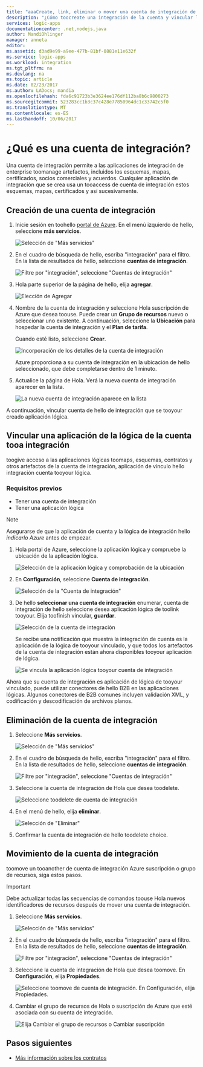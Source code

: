 ```yaml
---
title: "aaaCreate, link, eliminar o mover una cuenta de integración de aplicaciones lógicas de Azure | Documentos de Microsoft"
description: "¿Cómo toocreate una integración de la cuenta y vincular las aplicaciones lógicas tooyour"
services: logic-apps
documentationcenter: .net,nodejs,java
author: MandiOhlinger
manager: anneta
editor: 
ms.assetid: d3ad9e99-a9ee-477b-81bf-0881e11e632f
ms.service: logic-apps
ms.workload: integration
ms.tgt_pltfrm: na
ms.devlang: na
ms.topic: article
ms.date: 02/23/2017
ms.author: LADocs; mandia
ms.openlocfilehash: fda6c91723b3e3624ee176df112ba8b6c9800273
ms.sourcegitcommit: 523283cc1b3c37c428e77850964dc1c33742c5f0
ms.translationtype: MT
ms.contentlocale: es-ES
ms.lasthandoff: 10/06/2017
---
```

# <a name="what-is-an-integration-account"></a>¿Qué es una cuenta de integración?

Una cuenta de integración permite a las aplicaciones de integración de enterprise toomanage artefactos, incluidos los esquemas, mapas, certificados, socios comerciales y acuerdos. Cualquier aplicación de integración que se crea usa un tooaccess de cuenta de integración estos esquemas, mapas, certificados y así sucesivamente.

## <a name="create-an-integration-account"></a>Creación de una cuenta de integración

1.  Inicie sesión en toohello [portal de Azure](http://portal.azure.com "portal de Azure"). En el menú izquierdo de hello, seleccione **más servicios**.

    ![Selección de "Más servicios"](./media/logic-apps-enterprise-integration-accounts/account-1.png)

2. En el cuadro de búsqueda de hello, escriba "integración" para el filtro. En la lista de resultados de hello, seleccione **cuentas de integración**.

    ![Filtre por "integración", seleccione "Cuentas de integración"](./media/logic-apps-enterprise-integration-accounts/account-2.png)  

3. Hola parte superior de la página de hello, elija **agregar**.

    ![Elección de Agregar](./media/logic-apps-enterprise-integration-accounts/account-3.png)

4. Nombre de la cuenta de integración y seleccione Hola suscripción de Azure que desea toouse. Puede crear un **Grupo de recursos** nuevo o seleccionar uno existente. A continuación, seleccione la **Ubicación** para hospedar la cuenta de integración y el **Plan de tarifa**. 

    Cuando esté listo, seleccione **Crear**.

    ![Incorporación de los detalles de la cuenta de integración](./media/logic-apps-enterprise-integration-accounts/account-4.png)

    Azure proporciona a su cuenta de integración en la ubicación de hello seleccionado, que debe completarse dentro de 1 minuto.

5. Actualice la página de Hola. Verá la nueva cuenta de integración aparecer en la lista.

    ![La nueva cuenta de integración aparece en la lista](./media/logic-apps-enterprise-integration-accounts/account-5.png) 

A continuación, vincular cuenta de hello de integración que se tooyour creado aplicación lógica. 

## <a name="link-an-integration-account-tooa-logic-app"></a>Vincular una aplicación de la lógica de la cuenta tooa integración

toogive acceso a las aplicaciones lógicas toomaps, esquemas, contratos y otros artefactos de la cuenta de integración, aplicación de vínculo hello integración cuenta tooyour lógica.

### <a name="prerequisites"></a>Requisitos previos

* Tener una cuenta de integración
* Tener una aplicación lógica

> [!NOTE] 
> Asegurarse de que la aplicación de cuenta y la lógica de integración hello *indicarlo Azure* antes de empezar.


1. Hola portal de Azure, seleccione la aplicación lógica y compruebe la ubicación de la aplicación lógica.

    ![Selección de la aplicación lógica y comprobación de la ubicación](./media/logic-apps-enterprise-integration-accounts/linkaccount-1.png)

2. En **Configuración**, seleccione **Cuenta de integración**.

    ![Selección de la "Cuenta de integración"](./media/logic-apps-enterprise-integration-accounts/linkaccount-2.png)

3. De hello **seleccionar una cuenta de integración** enumerar, cuenta de integración de hello seleccione desea aplicación lógica de toolink tooyour. Elija toofinish vincular, **guardar**.

    ![Selección de la cuenta de integración](./media/logic-apps-enterprise-integration-accounts/linkaccount-3.png)

    Se recibe una notificación que muestra la integración de cuenta es la aplicación de la lógica de tooyour vinculado, y que todos los artefactos de la cuenta de integración están ahora disponibles tooyour aplicación de lógica.

    ![Se vincula la aplicación lógica tooyour cuenta de integración](./media/logic-apps-enterprise-integration-accounts/linkaccount-5.png)

Ahora que su cuenta de integración es aplicación de lógica de tooyour vinculado, puede utilizar conectores de hello B2B en las aplicaciones lógicas. Algunos conectores de B2B comunes incluyen validación XML, y codificación y descodificación de archivos planos.  

## <a name="delete-your-integration-account"></a>Eliminación de la cuenta de integración

1. Seleccione **Más servicios**.

    ![Selección de "Más servicios"](./media/logic-apps-enterprise-integration-accounts/account-1.png)

2. En el cuadro de búsqueda de hello, escriba "integración" para el filtro. En la lista de resultados de hello, seleccione **cuentas de integración**.

    ![Filtre por "integración", seleccione "Cuentas de integración"](./media/logic-apps-enterprise-integration-accounts/account-2.png)  

3. Seleccione la cuenta de integración de Hola que desea toodelete.

    ![Seleccione toodelete de cuenta de integración](./media/logic-apps-enterprise-integration-accounts/account-5.png)

4. En el menú de hello, elija **eliminar**.

    ![Selección de "Eliminar"](./media/logic-apps-enterprise-integration-accounts/delete.png)

5. Confirmar la cuenta de integración de hello toodelete choice.

## <a name="move-your-integration-account"></a>Movimiento de la cuenta de integración

toomove un tooanother de cuenta de integración Azure suscripción o grupo de recursos, siga estos pasos.

> [!IMPORTANT]
> Debe actualizar todas las secuencias de comandos toouse Hola nuevos identificadores de recursos después de mover una cuenta de integración.

1. Seleccione **Más servicios**.

    ![Selección de "Más servicios"](./media/logic-apps-enterprise-integration-accounts/account-1.png)

2. En el cuadro de búsqueda de hello, escriba "integración" para el filtro. En la lista de resultados de hello, seleccione **cuentas de integración**.

    ![Filtre por "integración", seleccione "Cuentas de integración"](./media/logic-apps-enterprise-integration-accounts/account-2.png)

3. Seleccione la cuenta de integración de Hola que desea toomove. En **Configuración**, elija **Propiedades**.

    ![Seleccione toomove de cuenta de integración. En Configuración, elija Propiedades.](./media/logic-apps-enterprise-integration-accounts/move.png)

5. Cambiar el grupo de recursos de Hola o suscripción de Azure que esté asociada con su cuenta de integración.

    ![Elija Cambiar el grupo de recursos o Cambiar suscripción](./media/logic-apps-enterprise-integration-accounts/move-2.png)

## <a name="next-steps"></a>Pasos siguientes
* [Más información sobre los contratos](../logic-apps/logic-apps-enterprise-integration-agreements.md "Información sobre los contratos de integración de empresas")  

